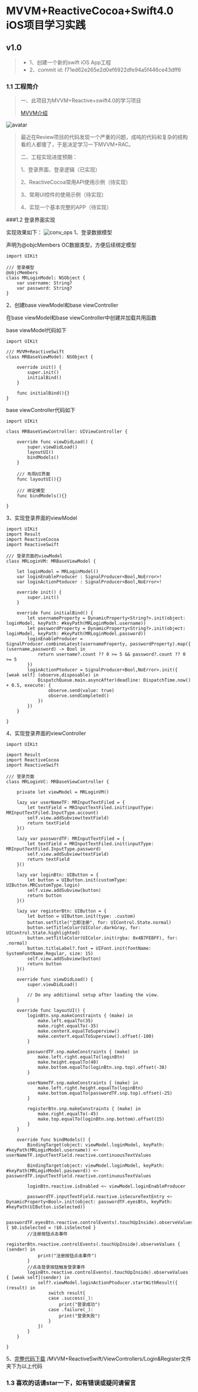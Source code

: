# MVVM+ReactiveCocoa+Swift4.0 iOS项目学习实践

## v1.0

>- 1、创建一个新的swift iOS App工程
>- 2、commit id: f71ed62e265e2d0ef6922dfe94a5f446ce43dff6

### 1.1 工程简介

>一、此项目为MVVM+Reactive+swift4.0的学习项目
>
>[MVVM介绍](https://baike.baidu.com/item/MVVM/96310?fr=aladdin)
>
![avatar](https://github.com/pxhmeiyangyang/MVVM-Reactive_iOS/blob/master/MarkDown/660px-MVVMPattern.png)
>最近在Review项目的代码发现一个严重的问题，成吨的代码和复杂的结构看的人都傻了，于是决定学习一下MVVM+RAC。
>
>二、工程实现进度预期：
>
>1、登录界面、登录逻辑（已实现）
>
>2、ReactiveCocoa常用API使用示例（待实现）
>
>3、常用UI控件的使用示例（待实现）
>
>4、实现一个基本完整的APP（待实现）



###1.2 登录界面实现

实现效果如下：
![conv_ops](https://github.com/pxhmeiyangyang/MVVM-Reactive_iOS/blob/master/MarkDown/myyView.gif)
1、登录数据模型

声明为@objcMembers  OC数据类型，方便后续绑定模型

```
import UIKit

/// 登录模型
@objcMembers
class MRLoginModel: NSObject {
    var username: String?
    var password: String?
}
```

2、创建base viewModel和base viewController

在base viewModel和base viewController中创建并加载共用函数

base viewModel代码如下

```
import UIKit

/// MVVM+ReactiveSwift
class MRBaseViewModel: NSObject {
    
    override init() {
        super.init()
        initialBind()
    }
    
    func initialBind(){}
}
```

base viewController代码如下

```
import UIKit

class MRBaseViewController: UIViewController {

    override func viewDidLoad() {
        super.viewDidLoad()
        layoutUI()
        bindModels()
    }
    
    /// 布局UI界面
    func layoutUI(){}
    
    /// 绑定模型
    func bindModels(){}

}
```

3、实现登录界面的viewModel

```
import UIKit
import Result
import ReactiveCocoa
import ReactiveSwift

/// 登录页面的viewModel
class MRLoginVM: MRBaseViewModel {

    let loginModel = MRLoginModel()
    var loginEnableProducer : SignalProducer<Bool,NoError>!
    var loginActionPtoducer : SignalProducer<Bool,NoError>!
    
    override init() {
        super.init()
    }
    
    override func initialBind() {
        let usernameProperty = DynamicProperty<String?>.init(object: loginModel, keyPath: #keyPath(MRLoginModel.username))
        let passwordProperty = DynamicProperty<String?>.init(object: loginModel, keyPath: #keyPath(MRLoginModel.password))
        loginEnableProducer = SignalProducer.combineLatest(usernameProperty, passwordProperty).map({ (username,password) -> Bool in
            return username?.count ?? 0 >= 5 && password?.count ?? 0 >= 5
        })
        loginActionPtoducer = SignalProducer<Bool,NoError>.init({ [weak self] (observe,disposable) in
            DispatchQueue.main.asyncAfter(deadline: DispatchTime.now() + 0.5, execute: {
                observe.send(value: true)
                observe.sendCompleted()
            })
        })
    }
    
}
```

4、实现登录界面的viewController

```
import UIKit

import Result
import ReactiveCocoa
import ReactiveSwift

/// 登录页面
class MRLoginVC: MRBaseViewController {

    private let viewModel = MRLoginVM()
    
    lazy var userNameTF: MRInputTextFiled = {
        let textField = MRInputTextFiled.init(inputType: MRInputTextFiled.InputType.account)
        self.view.addSubview(textField)
        return textField
    }()
    
    lazy var passwordTF: MRInputTextFiled = {
        let textField = MRInputTextFiled.init(inputType: MRInputTextFiled.InputType.password)
        self.view.addSubview(textField)
        return textField
    }()
    
    lazy var loginBtn: UIButton = {
        let button = UIButton.init(customType: UIButton.MRCustomType.login)
        self.view.addSubview(button)
        return button
    }()
    
    lazy var registerBtn: UIButton = {
        let button = UIButton.init(type: .custom)
        button.setTitle("立即注册", for: UIControl.State.normal)
        button.setTitleColor(UIColor.darkGray, for: UIControl.State.highlighted)
        button.setTitleColor(UIColor.init(rgba: 0x4B7FEBFF), for: .normal)
        button.titleLabel?.font = UIFont.init(fontName: SystemFontName.Regular, size: 15)
        self.view.addSubview(button)
        return button
    }()
    
    override func viewDidLoad() {
        super.viewDidLoad()

        // Do any additional setup after loading the view.
    }
    
    override func layoutUI() {
        loginBtn.snp.makeConstraints { (make) in
            make.left.equalTo(35)
            make.right.equalTo(-35)
            make.centerX.equalToSuperview()
            make.centerY.equalToSuperview().offset(-100)
        }
        
        passwordTF.snp.makeConstraints { (make) in
            make.left.right.equalTo(loginBtn)
            make.height.equalTo(40)
            make.bottom.equalTo(loginBtn.snp.top).offset(-38)
        }
        
        userNameTF.snp.makeConstraints { (make) in
            make.left.right.height.equalTo(loginBtn)
            make.bottom.equalTo(passwordTF.snp.top).offset(-25)
        }
        
        registerBtn.snp.makeConstraints { (make) in
            make.right.equalTo(-45)
            make.top.equalTo(loginBtn.snp.bottom).offset(15)
        }
    }
    
    override func bindModels() {
        BindingTarget(object: viewModel.loginModel, keyPath: #keyPath(MRLoginModel.username)) <~ userNameTF.inputTextField.reactive.continuousTextValues
        
        BindingTarget(object: viewModel.loginModel, keyPath: #keyPath(MRLoginModel.password)) <~ passwordTF.inputTextField.reactive.continuousTextValues
        
        loginBtn.reactive.isEnabled <~ viewModel.loginEnableProducer
        
        passwordTF.inputTextField.reactive.isSecureTextEntry <~ DynamicProperty<Bool>.init(object: passwordTF.eyesBtn, keyPath: #keyPath(UIButton.isSelected))
        
        passwordTF.eyesBtn.reactive.controlEvents(.touchUpInside).observeValues { $0.isSelected = !$0.isSelected }
        //注册按钮点击事件
        registerBtn.reactive.controlEvents(.touchUpInside).observeValues { (sender) in
            print("注册按钮点击事件")
        }
        //点击登录按钮触发登录事件
        loginBtn.reactive.controlEvents(.touchUpInside).observeValues { [weak self](sender) in
            self?.viewModel.loginActionPtoducer.startWithResult({ (result) in
                switch result{
                case .success(_):
                    print("登录成功")
                case .failure(_):
                    print("登录失败")
                }
            })
        }
    }
    
}
```
5、[完整代码下载](https://github.com/pxhmeiyangyang/MVVM-Reactive_iOS)
/MVVM+ReactiveSwift/ViewControllers/Login&Register文件夹下为以上代码

### 1.3 喜欢的话请star一下，如有错误或疑问请留言

